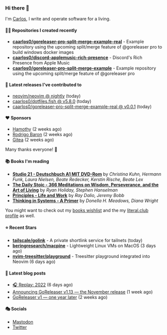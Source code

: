 ### Hi there 👋

I'm [Carlos](https://caarlos0.dev), I write and operate software for a living.

#### 👨‍💻 Repositories I created recently
- **[caarlos0/goreleaser-pro-split-merge-example-real](https://github.com/caarlos0/goreleaser-pro-split-merge-example-real)** - Example repository using the upcoming split/merge feature of @goreleaser pro to build windows docker images
- **[caarlos0/discord-applemusic-rich-presence](https://github.com/caarlos0/discord-applemusic-rich-presence)** - Discord&#39;s Rich Presence from Apple Music
- **[caarlos0/goreleaser-pro-split-merge-example](https://github.com/caarlos0/goreleaser-pro-split-merge-example)** - Example repository using the upcoming split/merge feature of @goreleaser pro

#### 🚀 Latest releases I've contributed to


- [neovim/neovim @ nightly](https://github.com/neovim/neovim/releases/tag/nightly) (today)
- [caarlos0/dotfiles.fish @ v5.8.0](https://github.com/caarlos0/dotfiles.fish/releases/tag/v5.8.0) (today)
- [caarlos0/goreleaser-pro-split-merge-example-real @ v0.0.1](https://github.com/caarlos0/goreleaser-pro-split-merge-example-real/releases/tag/v0.0.1) (today)

#### ❤️ Sponsors
- [Hamothy](https://github.com/sgoudham) (2 weeks ago)
- [Rodrigo Baron](https://github.com/rodrigobaron) (2 weeks ago)
- [Gitea](https://github.com/go-gitea) (2 weeks ago)

Many thanks everyone! 🙏

#### 📚 Books I'm reading
- **[Studio 21 - Deutschbuch A1 MIT DVD-Rom](https://literal.club/caarlos0/book/laura-nielsen-hermann-funk-beate-redecker-christina-kuhn-kerstin-rische-beate-lex-studio-21-c60yd)** by _Christina Kuhn, Hermann Funk, Laura Nielsen, Beate Redecker, Kerstin Rische, Beate Lex_
- **[The Daily Stoic - 366 Meditations on Wisdom, Perseverance, and the Art of Living](https://literal.club/caarlos0/book/the-daily-stoic-lbfbd)** by _Ryan Holiday, Stephen Hanselman_
- **[Principles - Life and Work](https://literal.club/caarlos0/book/ray-dalioray-daliojeremy-bobbprinciples-a9caw)** by _Ray Dalio, Jeremy Bobb_
- **[Thinking in Systems - A Primer](https://literal.club/caarlos0/book/thinking-in-systems-0q34a)** by _Donella H. Meadows, Diana Wright_

You might want to check out my [books
wishlist](https://www.amazon.com.br/hz/wishlist/ls/EB8P7VS717SV) and the my
[literal.club profile](https://literal.club/caarlos0) as well.

#### ⭐ Recent Stars
- **[tailscale/golink](https://github.com/tailscale/golink)** - A private shortlink service for tailnets (today)
- **[beringresearch/macpine](https://github.com/beringresearch/macpine)** - Lightweight Linux VMs on MacOS (3 days ago)
- **[nvim-treesitter/playground](https://github.com/nvim-treesitter/playground)** - Treesitter playground integrated into Neovim (6 days ago)

#### 📄 Latest blog posts
- [🎧 Replay: 2022](https://carlosbecker.com/posts/replay-2022/) (6 days ago)
- [Announcing GoReleaser v1.13 — the November release](https://carlosbecker.com/posts/goreleaser-v1.13/) (1 week ago)
- [GoReleaser v1 — one year later](https://carlosbecker.com/posts/goreleaser-v1-1year/) (2 weeks ago)

#### 🎭 Socials

- <a href="https://mastodon.social/@caarlos0" rel="me">Mastodon</a>
- <a href="https://twitter.com/caarlos0" rel="me">Twitter</a>
